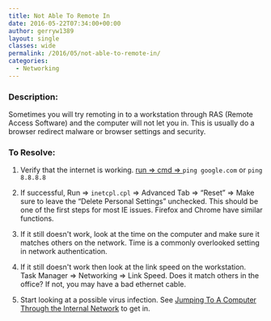 ```yaml
---
title: Not Able To Remote In
date: 2016-05-22T07:34:00+00:00
author: gerryw1389
layout: single
classes: wide
permalink: /2016/05/not-able-to-remote-in/
categories:
  - Networking
---
```

<!--more-->

### Description:

Sometimes you will try remoting in to a workstation through RAS (Remote Access Software) and the computer will not let you in. This is usually do a browser redirect malware or browser settings and security.

### To Resolve:

1. Verify that the internet is working. [run => cmd => ](https://automationadmin.com/2016/05/command-prompt-overview/) `ping google.com` or `ping 8.8.8.8`

2. If successful, Run => `inetcpl.cpl` => Advanced Tab => &#8220;Reset&#8221; => Make sure to leave the &#8220;Delete Personal Settings&#8221; unchecked. This should be one of the first steps for most IE issues. Firefox and Chrome have similar functions.

3. If it still doesn't work, look at the time on the computer and make sure it matches others on the network. Time is a commonly overlooked setting in network authentication.

4. If it still doesn't work then look at the link speed on the workstation. Task Manager => Networking => Link Speed. Does it match others in the office? If not, you may have a bad ethernet cable.

5. Start looking at a possible virus infection. See [Jumping To A Computer Through the Internal Network](https://automationadmin.com/2016/05/jumping-to-a-computer-through-the-network/) to get in.